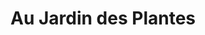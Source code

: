 ---
title: "Au Jardin des Plantes"
url: /voglans/au-jardin-des-plantes/
shop: centre de jardinage
---